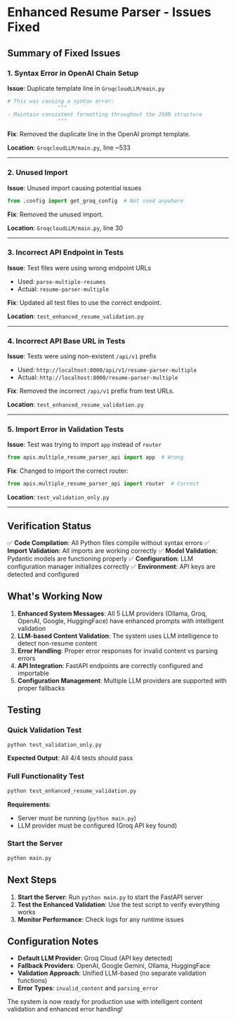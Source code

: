 # Enhanced Resume Parser - Issues Fixed

## Summary of Fixed Issues

### 1. **Syntax Error in OpenAI Chain Setup**
**Issue**: Duplicate template line in `GroqcloudLLM/main.py`
```python
# This was causing a syntax error:
                """
- Maintain consistent formatting throughout the JSON structure
                """
```

**Fix**: Removed the duplicate line in the OpenAI prompt template.

**Location**: `GroqcloudLLM/main.py`, line ~533

---

### 2. **Unused Import**
**Issue**: Unused import causing potential issues
```python
from .config import get_groq_config  # Not used anywhere
```

**Fix**: Removed the unused import.

**Location**: `GroqcloudLLM/main.py`, line 30

---

### 3. **Incorrect API Endpoint in Tests**
**Issue**: Test files were using wrong endpoint URLs
- Used: `parse-multiple-resumes`
- Actual: `resume-parser-multiple`

**Fix**: Updated all test files to use the correct endpoint.

**Location**: `test_enhanced_resume_validation.py`

---

### 4. **Incorrect API Base URL in Tests**
**Issue**: Tests were using non-existent `/api/v1` prefix
- Used: `http://localhost:8000/api/v1/resume-parser-multiple`
- Actual: `http://localhost:8000/resume-parser-multiple`

**Fix**: Removed the incorrect `/api/v1` prefix from test URLs.

**Location**: `test_enhanced_resume_validation.py`

---

### 5. **Import Error in Validation Tests**
**Issue**: Test was trying to import `app` instead of `router`
```python
from apis.multiple_resume_parser_api import app  # Wrong
```

**Fix**: Changed to import the correct router:
```python
from apis.multiple_resume_parser_api import router  # Correct
```

**Location**: `test_validation_only.py`

---

## Verification Status

✅ **Code Compilation**: All Python files compile without syntax errors
✅ **Import Validation**: All imports are working correctly
✅ **Model Validation**: Pydantic models are functioning properly
✅ **Configuration**: LLM configuration manager initializes correctly
✅ **Environment**: API keys are detected and configured

## What's Working Now

1. **Enhanced System Messages**: All 5 LLM providers (Ollama, Groq, OpenAI, Google, HuggingFace) have enhanced prompts with intelligent validation
2. **LLM-based Content Validation**: The system uses LLM intelligence to detect non-resume content
3. **Error Handling**: Proper error responses for invalid content vs parsing errors
4. **API Integration**: FastAPI endpoints are correctly configured and importable
5. **Configuration Management**: Multiple LLM providers are supported with proper fallbacks

## Testing

### Quick Validation Test
```bash
python test_validation_only.py
```
**Expected Output**: All 4/4 tests should pass

### Full Functionality Test
```bash
python test_enhanced_resume_validation.py
```
**Requirements**: 
- Server must be running (`python main.py`)
- LLM provider must be configured (Groq API key found)

### Start the Server
```bash
python main.py
```

## Next Steps

1. **Start the Server**: Run `python main.py` to start the FastAPI server
2. **Test the Enhanced Validation**: Use the test script to verify everything works
3. **Monitor Performance**: Check logs for any runtime issues

## Configuration Notes

- **Default LLM Provider**: Groq Cloud (API key detected)
- **Fallback Providers**: OpenAI, Google Gemini, Ollama, HuggingFace
- **Validation Approach**: Unified LLM-based (no separate validation functions)
- **Error Types**: `invalid_content` and `parsing_error`

The system is now ready for production use with intelligent content validation and enhanced error handling!
